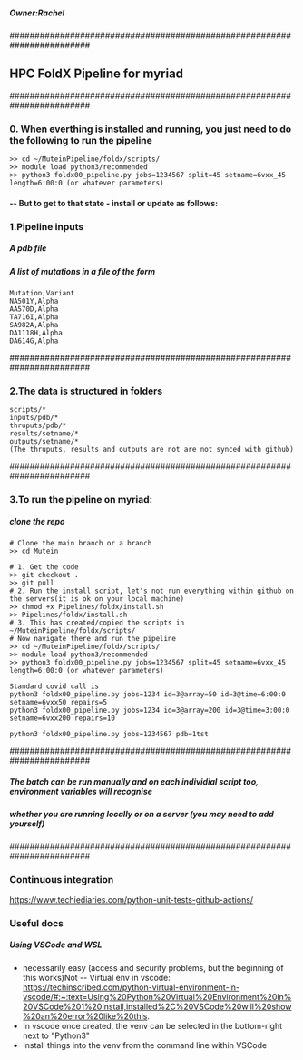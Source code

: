 ##### Owner:Rachel
########################################################################
## HPC FoldX Pipeline for myriad
########################################################################
### 0. When everthing is installed and running, you just need to do the following to run the pipeline
```
>> cd ~/MuteinPipeline/foldx/scripts/
>> module load python3/recommended
>> python3 foldx00_pipeline.py jobs=1234567 split=45 setname=6vxx_45 length=6:00:0 (or whatever parameters)
```

#### -- But to get to that state - install or update as follows:
### 1.Pipeline inputs
##### A pdb file
##### A list of mutations in a file of the form
```
Mutation,Variant
NA501Y,Alpha
AA570D,Alpha
TA716I,Alpha
SA982A,Alpha
DA1118H,Alpha
DA614G,Alpha
```
########################################################################
### 2.The data is structured in folders
```
scripts/*
inputs/pdb/*
thruputs/pdb/*
results/setname/*
outputs/setname/*
(The thruputs, results and outputs are not are not synced with github)
```
########################################################################
### 3.To run the pipeline on myriad:
##### clone the repo
```
# Clone the main branch or a branch
>> cd Mutein

# 1. Get the code
>> git checkout .
>> git pull
# 2. Run the install script, let's not run everything within github on the servers(it is ok on your local machine)
>> chmod +x Pipelines/foldx/install.sh
>> Pipelines/foldx/install.sh
# 3. This has created/copied the scripts in ~/MuteinPipeline/foldx/scripts/
# Now navigate there and run the pipeline
>> cd ~/MuteinPipeline/foldx/scripts/
>> module load python3/recommended
>> python3 foldx00_pipeline.py jobs=1234567 split=45 setname=6vxx_45 length=6:00:0 (or whatever parameters)

Standard covid call is
python3 foldx00_pipeline.py jobs=1234 id=3@array=50 id=3@time=6:00:0 setname=6vxx50 repairs=5
python3 foldx00_pipeline.py jobs=1234 id=3@array=200 id=3@time=3:00:0 setname=6vxx200 repairs=10

python3 foldx00_pipeline.py jobs=1234567 pdb=1tst

```
########################################################################
##### The batch can be run manually and on each individial script too, environment variables will recognise
##### whether you are running locally or on a server (you may need to add yourself)
########################################################################

### Continuous integration
https://www.techiediaries.com/python-unit-tests-github-actions/


### Useful docs
##### Using VSCode and WSL
- necessarily easy (access and security problems, but the beginning of this works)Not
-- Virtual env in vscode: https://techinscribed.com/python-virtual-environment-in-vscode/#:~:text=Using%20Python%20Virtual%20Environment%20in%20VSCode%201%20Install,installed%2C%20VSCode%20will%20show%20an%20error%20like%20this.
- In vscode once created, the venv can be selected in the bottom-right next to "Python3"
- Install things into the venv from the command line within VSCode 





